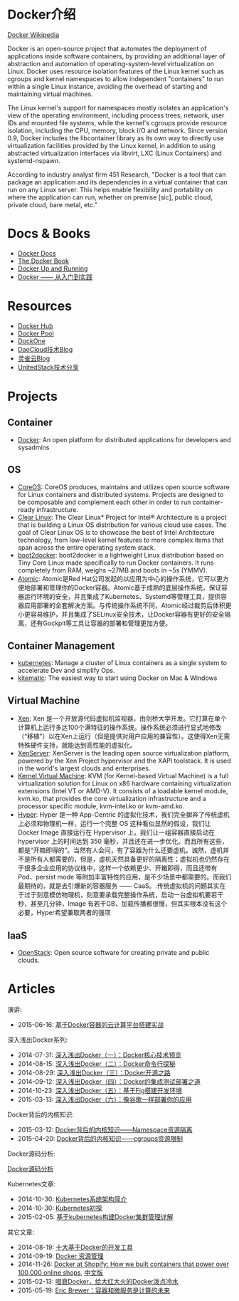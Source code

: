# Docker介绍

[Docker Wikipedia](https://en.wiki2.org/wiki/Docker_(software))

Docker is an open-source project that automates the deployment of applications inside software containers, by providing an additional layer of abstraction and automation of operating-system-level virtualization on Linux. Docker uses resource isolation features of the Linux kernel such as cgroups and kernel namespaces to allow independent "containers" to run within a single Linux instance, avoiding the overhead of starting and maintaining virtual machines.

The Linux kernel's support for namespaces mostly isolates an application's view of the operating environment, including process trees, network, user IDs and mounted file systems, while the kernel's cgroups provide resource isolation, including the CPU, memory, block I/O and network. Since version 0.9, Docker includes the libcontainer library as its own way to directly use virtualization facilities provided by the Linux kernel, in addition to using abstracted virtualization interfaces via libvirt, LXC (Linux Containers) and systemd-nspawn.

According to industry analyst firm 451 Research, "Docker is a tool that can package an application and its dependencies in a virtual container that can run on any Linux server. This helps enable flexibility and portability on where the application can run, whether on premise [sic], public cloud, private cloud, bare metal, etc."

# Docs & Books

- [Docker Docs](https://docs.docker.com/)
- [The Docker Book](http://book.douban.com/subject/26285268/)
- [Docker Up and Running](http://www.amazon.com/Docker-Up-Running-Karl-Matthias/dp/1491917571/ref=sr_1_1?ie=UTF8&qid=1437978051&sr=8-1&keywords=docker)
- [Docker —— 从入门到实践](https://www.gitbook.com/book/yeasy/docker_practice/details)

# Resources

- [Docker Hub](https://hub.docker.com/)
- [Docker Pool](http://www.dockerpool.com/)
- [DockOne](http://dockone.io/)
- [DaoCloud技术Blog](http://blog.daocloud.io/)
- [灵雀云Blog](http://www.alauda.cn/blog/)
- [UnitedStack技术分享](https://www.ustack.com/skill-share/)

# Projects

## Container

- [Docker](https://www.docker.com/): An open platform for distributed applications for developers and sysadmins

## OS

- [CoreOS](https://coreos.com/): CoreOS produces, maintains and utilizes open source software for Linux containers and distributed systems. Projects are designed to be composable and complement each other in order to run container-ready infrastructure.
- [Clear Linux](https://clearlinux.org/): The Clear Linux* Project for Intel® Architecture is a project that is building a Linux OS distribution for various cloud use cases. The goal of Clear Linux OS is to showcase the best of Intel Architecture technology, from low-level kernel features to more complex items that span across the entire operating system stack.
- [boot2docker](http://boot2docker.io/): boot2docker is a lightweight Linux distribution based on Tiny Core Linux made specifically to run Docker containers. It runs completely from RAM, weighs ~27MB and boots in ~5s (YMMV).
- [Atomic](http://www.projectatomic.io/): Atomic是Red Hat公司发起的以应用为中心的操作系统，它可以更方便地部署和管理你的Docker容器。Atomic基于成熟的底层操作系统，保证容器运行环境的安全，并且集成了Kubernetes、Systemd等管理工具，提供容器应用部署的全套解决方案。与传统操作系统不同，Atomic经过裁剪后体积更小更容易维护，并且集成了SELinux安全技术，让Docker容器有更好的安全隔离，还有Gockpit等工具让容器的部署和管理更加方便。

## Container Management

- [kubernetes](http://kubernetes.io/): Manage a cluster of Linux containers as a single system to accelerate Dev and simplify Ops.
- [kitematic](https://kitematic.com/): The easiest way to start using Docker on Mac & Windows

## Virtual Machine

- [Xen](http://www.xenproject.org/): Xen 是一个开放源代码虚拟机监视器，由剑桥大学开发。它打算在单个计算机上运行多达100个满特征的操作系统。操作系统必须进行显式地修改（“移植”）以在Xen上运行（但是提供对用户应用的兼容性）。这使得Xen无需特殊硬件支持，就能达到高性能的虚拟化。
- [XenServer](http://xenserver.org/): XenServer is the leading open source virtualization platform, powered by the Xen Project hypervisor and the XAPI toolstack. It is used in the world's largest clouds and enterprises.
- [Kernel Virtual Machine](http://www.linux-kvm.org/page/Main_Page): KVM (for Kernel-based Virtual Machine) is a full virtualization solution for Linux on x86 hardware containing virtualization extensions (Intel VT or AMD-V). It consists of a loadable kernel module, kvm.ko, that provides the core virtualization infrastructure and a processor specific module, kvm-intel.ko or kvm-amd.ko.
- [Hyper](https://hyper.sh/): Hyper 是一种 App-Centric 的虚拟化技术，我们完全摒弃了传统虚机上必须和物理机一样，运行一个完整 OS 这种看似显然的假设，我们让Docker Image 直接运行在 Hypervisor 上。我们让一组容器直接启动在 hypervisor 上的时间达到 350 毫秒，并且还在进一步优化。而且所有这些，都是“开箱即得的”。当然有人会问，有了容器为什么还要虚机。诚然，虚机并不是所有人都需要的，但是，虚机天然具备更好的隔离性；虚拟机也仍然存在于很多企业应用的协议栈中，这样一个依赖更少、开箱即得，而且还带有 Pod、persist mode 等附加丰富特性的应用，是不少场景中都需要的。而我们最期待的，就是去引爆新的容器服务 —— CaaS。.传统虚拟机的问题其实在于过于刻意模仿物理机，刻意要承载完整操作系统，启动一台虚拟机要若干秒，甚至几分钟，Image 有若干GB，加载传播都很慢，但其实根本没有这个必要，Hyper希望兼取两者的强项

## IaaS

- [OpenStack](http://www.openstack.org/): Open source software for creating private and public clouds.

# Articles

演讲:

- 2015-06-16: [基于Docker容器的云计算平台搭建实战](http://www.infoq.com/cn/presentations/build-cloud-computing-platform-based-on-docker-container)

深入浅出Docker系列:

- 2014-07-31: [深入浅出Docker（一）：Docker核心技术预览](http://www.infoq.com/cn/articles/docker-core-technology-preview)
- 2014-08-15: [深入浅出Docker（二）：Docker命令行探秘](http://www.infoq.com/cn/articles/docker-command-line-quest)
- 2014-08-29: [深入浅出Docker（三）：Docker开源之路](http://www.infoq.com/cn/articles/docker-open-source-road)
- 2014-09-12: [深入浅出Docker（四）：Docker的集成测试部署之道](http://www.infoq.com/cn/articles/docker-integrated-test-and-deployment)
- 2014-10-23: [深入浅出Docker（五）：基于Fig搭建开发环境](http://www.infoq.com/cn/articles/docker-build-development-environment-based-on-fig)
- 2015-03-13: [深入浅出Docker（六）：像谷歌一样部署你的应用](http://www.infoq.com/cn/articles/deploy-your-application-like-google)

Docker背后的内核知识:

- 2015-03-12: [Docker背后的内核知识——Namespace资源隔离](http://www.infoq.com/cn/articles/docker-kernel-knowledge-namespace-resource-isolation)
- 2015-04-20: [Docker背后的内核知识——cgroups资源限制](http://www.infoq.com/cn/articles/docker-kernel-knowledge-cgroups-resource-isolation)

Docker源码分析:

[Docker源码分析](http://www.infoq.com/cn/search.action?queryString=Docker%E6%BA%90%E7%A0%81%E5%88%86%E6%9E%90&page=1&searchOrder=&sst=6mw0v60aY59HlPFE)

Kubernetes文章:

- 2014-10-30: [Kubernetes系统架构简介](http://www.infoq.com/cn/articles/Kubernetes-system-architecture-introduction)
- 2014-10-30: [Kubernetes初探](http://blog.csdn.net/zhangjun2915/article/details/40598151)
- 2015-02-05: [基于kubernetes构建Docker集群管理详解](http://www.uml.org.cn/zjjs/201502054.asp?artid=15928)

其它文章:

- 2014-08-19: [十大基于Docker的开发工具](http://www.infoq.com/cn/news/2014/08/top-10-open-source-docker)
- 2014-09-19: [Docker 资源管理](http://segmentfault.com/a/1190000000681188)
- 2014-11-26: [Docker at Shopify: How we built containers that power over 100,000 online shops](http://www.shopify.com/technology/15934308-docker-at-shopify-how-we-built-containers-that-power-over-100-000-online-shops), [中文版](http://www.csdn.net/article/2014-11-25/2822806)
- 2015-02-13: [唱衰Docker，给大红大火的Docker泼点冷水](http://www.infoq.com/cn/articles/bad-mouthing-docker)
- 2015-05-19: [Eric Brewer：容器和微服务是计算的未来](https://linux.cn/article-5464-1.html)


